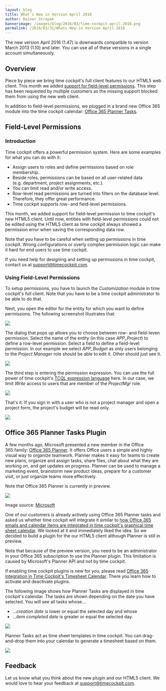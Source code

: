 ```yaml
---
layout: blog
title: What's New in Version April 2016
author: Rainer Stropek
bannerimage: /images/blog/2016/03/time-cockpit-april-2016.png
permalink: /2016/03/31/Whats-New-in-Version-April-2016
---
```


<p xmlns="http://www.w3.org/1999/xhtml">The new version April 2016 (1.47) is downwards compatible to version March 2013 (1.10) and later. You can use all of these versions in a single account simultaneously.</p><h2 xmlns="http://www.w3.org/1999/xhtml">Overview</h2><p xmlns="http://www.w3.org/1999/xhtml">Piece by piece we bring time cockpit's full client features to our HTML5 web client. This month we added <a href="#field-level-permissions">support for field-level permissions</a>. This step has been requested by multiple customers as the missing support blocked them from using the new web client.</p><p xmlns="http://www.w3.org/1999/xhtml">In addition to field-level permissions, we plugged in a brand new Office 365 module into the time cockpit calendar: <a href="#office-365-planner-tasks">Office 365 Planner Tasks</a>.</p><h2 xmlns="http://www.w3.org/1999/xhtml">
  <a id="field-level-permissions" name="field-level-permissions" class="mce-item-anchor"></a>Field-Level Permissions</h2><h3 xmlns="http://www.w3.org/1999/xhtml">Introduction</h3><p xmlns="http://www.w3.org/1999/xhtml">Time cockpit offers a powerful permission system. Here are some examples for what you can do with it:</p><ul xmlns="http://www.w3.org/1999/xhtml">
  <li>Assign users to roles and define permissions based on role membership.
<br /></li>
  <li>Beside roles, permissions can be based on all user-related data (e.g. department, project assignments, etc.).
<br /></li>
  <li>You can limit read and/or write access.</li>
  <li>Row-level read permissions are turned into filters on the database level. Therefore, they offer great performance.</li>
  <li>Time cockpit supports row- and field-level permissions.</li>
</ul><p xmlns="http://www.w3.org/1999/xhtml">This month, we added support for field-level permission to time cockpit's new HTML5 client. Until now, entities with field-level permissions could not be edited using the HTML5 client as time cockpit always showed a permission error when saving the corresponding data row.<br /></p><p class="showcase" xmlns="http://www.w3.org/1999/xhtml">Note that you have to be careful when setting up permissions in time cockpit. Wrong configurations or overly complex permission logic can make it hard for end users to use time cockpit.</p><p xmlns="http://www.w3.org/1999/xhtml">If you need help for designing and setting up permissions in time cockpit, contact us at <a href="mailto:support@timecockpit.com">support@timecockpit.com</a>.</p><h3 xmlns="http://www.w3.org/1999/xhtml">Using Field-Level Permissions
<br /></h3><p xmlns="http://www.w3.org/1999/xhtml">To setup permissions, you have to launch the <em>Customization</em> module in time cockpit's full client. Note that you have to be a time cockpit administrator to be able to do that.</p><p xmlns="http://www.w3.org/1999/xhtml">Next, you open the editor for the entity for which you want to define permissions. The following screenshot illustrates that:</p><p xmlns="http://www.w3.org/1999/xhtml">
  <img src="{{site.baseurl}}images/blog/2016/03/add-permission.png" />
</p><p xmlns="http://www.w3.org/1999/xhtml">The dialog that pops up allows you to choose between row- and field-leven permission. Select the name of the entity (in this case <em>APP_Project</em>) to define a row-level permission. Select a field to define a field-level permission. In our example we select <em>APP_Budget</em> as only users belonging to the <em>Project Manager</em> role should be able to edit it. Other should just see it.<br /></p><p xmlns="http://www.w3.org/1999/xhtml">
  <img src="{{site.baseurl}}images/blog/2016/03/field-level-permissions-select-field.png" />
</p><p xmlns="http://www.w3.org/1999/xhtml">The third step is entering the permission expression. You can use the full power of time cockpit's <a href="https://help.timecockpit.com/?topic=html/28e3e0bd-6bd7-4435-930b-69671817bf95.htm" target="_blank">TCQL expression language</a> here. In our case, we limit <em>Write</em> access to users that are member of the <em>ProjectMgr</em> role.<br /></p><p xmlns="http://www.w3.org/1999/xhtml">
  <img src="{{site.baseurl}}images/blog/2016/03/define-permission-expression.png" />
</p><p xmlns="http://www.w3.org/1999/xhtml">That's it. If you sign in with a user who is not a project manager and open a project form, the project's budget will be read only.<br /></p><p xmlns="http://www.w3.org/1999/xhtml">
  <img src="{{site.baseurl}}images/blog/2016/03/read-only-field.png" />
</p><h2 xmlns="http://www.w3.org/1999/xhtml">
  <a id="office-365-planner-tasks" name="office-365-planner-tasks" class="mce-item-anchor"></a>Office 365 Planner Tasks Plugin</h2><p xmlns="http://www.w3.org/1999/xhtml">A few months ago, Microsoft presented a new member in the Office 365 family: <a href="https://blogs.office.com/2015/09/22/introducing-office-365-planner/" target="_blank">Office 365 Planner</a>. It offers Office users a simple and highly visual way to organize teamwork. Planner makes it easy for teams to create new plans, organize and assign tasks, share files, chat about what they are working on, and get updates on progress. Planner can be used to manage a marketing event, brainstorm new product ideas, prepare for a customer visit, or just organize teams more effectively.</p><p class="showcase" xmlns="http://www.w3.org/1999/xhtml">Note that Office 365 Planner is currently in preview.</p><p xmlns="http://www.w3.org/1999/xhtml">
  <img src="{{site.baseurl}}images/blog/2016/03/Introducing-Office-365-Planner-4.png" />
</p><p class="imageCaption" xmlns="http://www.w3.org/1999/xhtml">Image source: <a href="https://blogs.office.com/2015/09/22/introducing-office-365-planner/" target="_blank">Microsoft</a></p><p xmlns="http://www.w3.org/1999/xhtml">One of our customers is already actively using Office 365 Planner tasks and asked us whether time cockpit will integrate it similar to <a href="~/blog/2016/02/29/Whats-New-in-Version-March-2016#sent-emails" target="_blank">how Office 365 emails and calendar items are integrated in time cockpit's graphical time sheet calendar</a>. We looked at it and immediately liked the idea. So we decided to build a plugin for the our HTML5 client although Planner is still in preview.<br /></p><p class="showcase" xmlns="http://www.w3.org/1999/xhtml">Note that because of the preview version, you need to be an administrator in your Office 365 subscription to use the Planner plugin. This limitation is caused by Microsoft's Planner API and not by time cockpit.</p><p xmlns="http://www.w3.org/1999/xhtml">If enabling time cockpit plugins is new for you, please read <a href="~/blog/2016/02/29/Whats-New-in-Version-March-2016#sent-emails" target="_blank">Office 365 Integration in Time Cockpit's Timesheet Calendar</a>. There you learn how to activate and deactivate plugins. <br /></p><p xmlns="http://www.w3.org/1999/xhtml">The following image shows how Planner Tasks are displayed in time cockpit's calendar. The tasks are shown depending on the date you have selected. You will see all tasks whose...<br /></p><ul xmlns="http://www.w3.org/1999/xhtml">
  <li>...<em>creation date</em> is lower or equal the selected day and whose</li>
  <li>...<em>item completed date</em> is greater or equal the selected day.</li>
</ul><p xmlns="http://www.w3.org/1999/xhtml">
  <img src="{{site.baseurl}}images/blog/2016/03/time-cockpit-office-planner-tasks-integration.png" />
</p><p xmlns="http://www.w3.org/1999/xhtml">Planner Tasks act as time sheet templates in time cockpit. You can drag-and-drop them into your calendar to generate a timesheet based on them.<br /></p><p xmlns="http://www.w3.org/1999/xhtml">
  <img src="{{site.baseurl}}images/blog/2016/03/office-planner-tasks-time-cockpit-drag-drop.png" />
</p><h2 xmlns="http://www.w3.org/1999/xhtml">Feedback</h2><p xmlns="http://www.w3.org/1999/xhtml">Let us know what you think about the new plugin and our HTML5 client. We would love to hear your feedback at <a href="mailto:support@timecockpit.com">support@timecockpit.com</a>.</p>